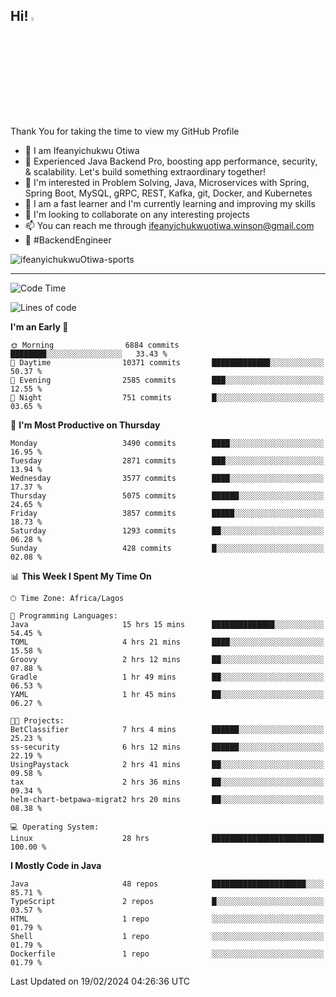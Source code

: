 <!-- BLOG-POST-LIST:START --><!-- BLOG-POST-LIST:END -->

## Hi! <img src="https://media.giphy.com/media/hvRJCLFzcasrR4ia7z/giphy.gif" width="4%"> 

Thank You for taking the time to view my GitHub Profile

- 👋 I am Ifeanyichukwu Otiwa
- 🚀 Experienced Java Backend Pro, boosting app performance, security, & scalability. Let's build something extraordinary together!
- 👀 I'm interested in Problem Solving, Java, Microservices with Spring, Spring Boot, MySQL, gRPC, REST, Kafka, git, Docker, and Kubernetes
- 🌱 I am a fast learner and I'm currently learning and improving my skills
- 💞️ I'm looking to collaborate on any interesting projects
- 📫 You can reach me through ifeanyichukwuotiwa.winson@gmail.com
- 🚀 #BackendEngineer

<p align="left" marginTop="10px"> <img src="https://komarev.com/ghpvc/?username=ifeanyichukwuOtiwa-sports&label=Profile%20views&color=0e75b6&style=for-the-badge" alt="ifeanyichukwuOtiwa-sports" /> </p>

***

<!--START_SECTION:waka-->
![Code Time](http://img.shields.io/badge/Code%20Time-2%2C258%20hrs-blue)

![Lines of code](https://img.shields.io/badge/From%20Hello%20World%20I%27ve%20Written-5.6%20million%20lines%20of%20code-blue)

**I'm an Early 🐤** 

```text
🌞 Morning                6884 commits        ████████░░░░░░░░░░░░░░░░░   33.43 % 
🌆 Daytime                10371 commits       █████████████░░░░░░░░░░░░   50.37 % 
🌃 Evening                2585 commits        ███░░░░░░░░░░░░░░░░░░░░░░   12.55 % 
🌙 Night                  751 commits         █░░░░░░░░░░░░░░░░░░░░░░░░   03.65 % 
```
📅 **I'm Most Productive on Thursday** 

```text
Monday                   3490 commits        ████░░░░░░░░░░░░░░░░░░░░░   16.95 % 
Tuesday                  2871 commits        ███░░░░░░░░░░░░░░░░░░░░░░   13.94 % 
Wednesday                3577 commits        ████░░░░░░░░░░░░░░░░░░░░░   17.37 % 
Thursday                 5075 commits        ██████░░░░░░░░░░░░░░░░░░░   24.65 % 
Friday                   3857 commits        █████░░░░░░░░░░░░░░░░░░░░   18.73 % 
Saturday                 1293 commits        ██░░░░░░░░░░░░░░░░░░░░░░░   06.28 % 
Sunday                   428 commits         █░░░░░░░░░░░░░░░░░░░░░░░░   02.08 % 
```


📊 **This Week I Spent My Time On** 

```text
🕑︎ Time Zone: Africa/Lagos

💬 Programming Languages: 
Java                     15 hrs 15 mins      ██████████████░░░░░░░░░░░   54.45 % 
TOML                     4 hrs 21 mins       ████░░░░░░░░░░░░░░░░░░░░░   15.58 % 
Groovy                   2 hrs 12 mins       ██░░░░░░░░░░░░░░░░░░░░░░░   07.88 % 
Gradle                   1 hr 49 mins        ██░░░░░░░░░░░░░░░░░░░░░░░   06.53 % 
YAML                     1 hr 45 mins        ██░░░░░░░░░░░░░░░░░░░░░░░   06.27 % 

🐱‍💻 Projects: 
BetClassifier            7 hrs 4 mins        ██████░░░░░░░░░░░░░░░░░░░   25.23 % 
ss-security              6 hrs 12 mins       ██████░░░░░░░░░░░░░░░░░░░   22.19 % 
UsingPaystack            2 hrs 41 mins       ██░░░░░░░░░░░░░░░░░░░░░░░   09.58 % 
tax                      2 hrs 36 mins       ██░░░░░░░░░░░░░░░░░░░░░░░   09.34 % 
helm-chart-betpawa-migrat2 hrs 20 mins       ██░░░░░░░░░░░░░░░░░░░░░░░   08.38 % 

💻 Operating System: 
Linux                    28 hrs              █████████████████████████   100.00 % 
```

**I Mostly Code in Java** 

```text
Java                     48 repos            █████████████████████░░░░   85.71 % 
TypeScript               2 repos             █░░░░░░░░░░░░░░░░░░░░░░░░   03.57 % 
HTML                     1 repo              ░░░░░░░░░░░░░░░░░░░░░░░░░   01.79 % 
Shell                    1 repo              ░░░░░░░░░░░░░░░░░░░░░░░░░   01.79 % 
Dockerfile               1 repo              ░░░░░░░░░░░░░░░░░░░░░░░░░   01.79 % 
```




 Last Updated on 19/02/2024 04:26:36 UTC
<!--END_SECTION:waka-->

<!--
<p align="center">
![trophy](https://github-profile-trophy.vercel.app/?username=ifeanyichukwuOtiwa-sports&theme=onedark) (https://github.com/ryo-ma/github-profile-trophy)
</p>
-->

<!---
ifeanyi-otiwa/ifeanyi-otiwa is a ✨ special ✨ repository because its `README.md` (this file) appears on your GitHub profile.
You can click the Preview link to take a look at your changes.
--->
